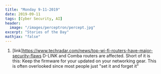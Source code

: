```yaml
---
title: "Monday 9-11-2019"
date: 2019-09-11
tags: [Cyber Security, AI]
header:
  image: "/images/perceptron/percept.jpg"
excerpt: "Stories of the Day"
mathjax: "false"
---
```


1. [link]https://www.techradar.com/news/top-wi-fi-routers-have-major-security-flaws
  D-LINK and Comba routers are affected. Short of it is this: Keep the firmware for your updated on your networking gear. This is often overlooked since most people just "set it and forget it"
  

